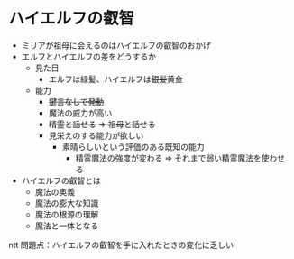 # ハイエルフの叡智
- ミリアが祖母に会えるのはハイエルフの叡智のおかげ
- エルフとハイエルフの差をどうするか
  - 見た目
    - エルフは緑髪、ハイエルフは~~銀髪~~黄金
  - 能力
    - ~~鍵言なしで発動~~
    - 魔法の威力が高い
    - ~~精霊と話せる => 祖母と話せる~~
    - 見栄えのする能力が欲しい
      - 素晴らしいという評価のある既知の能力
        - 精霊魔法の強度が変わる => それまで弱い精霊魔法を使わせる
- ハイエルフの叡智とは
  - 魔法の奥義
  - 魔法の膨大な知識
  - 魔法の根源の理解
  - 魔法と一体となる

ntt 問題点：ハイエルフの叡智を手に入れたときの変化に乏しい

